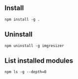 ## Install
```
npm install -g .
```

## Uninstall
```
npm uninstall -g imgresizer
```

## List installed modules
```
npm ls -g --depth=0
```